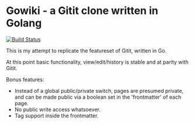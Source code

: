 # Gowiki - a Gitit clone written in Golang

[![Build Status](https://ci.jba.io/api/badges/go/wiki/status.svg)](https://ci.jba.io/go/wiki)

This is my attempt to replicate the featureset of Gitit, written in Go. 

At this point basic functionality, view/edit/history is stable and at parity with Gitit. 

Bonus features: 
- Instead of a global public/private switch, pages are presumed private, and can be made public via a boolean set in the 'frontmatter' of each page.
- No public write access whatsoever.
- Tag support inside the frontmatter.

